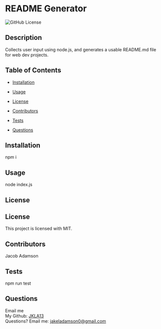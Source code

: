 # README Generator
  
  ![GitHub License](https://img.shields.io/badge/license-MIT-blue)
  
  ## Description
  Collects user input using node.js, and generates a usable README.md file for web dev projects.
  
  ## Table of Contents
  
  * [Installation](#installation)

  * [Usage](#usage)

  * [License](#license)

  * [Contributors](#contributor)

  * [Tests](#tests)

  * [Questions](#questions)
  
   ## Installation
   npm i
  
   ## Usage
   node index.js
   
   ## License
   ## License
  This project is licensed with MIT.
   
   ## Contributors
   Jacob Adamson
  
   ## Tests
  npm run test
  
  ## Questions
  Email me
  </br>
  My Github: [JKLA13](https://github.com/JKLA13)<br/>
  Questions? Email me: jakeladamson0@gmail.com<br/>
